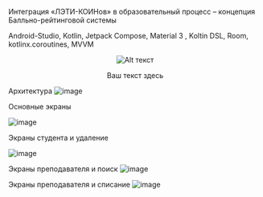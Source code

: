 Интеграция «ЛЭТИ-КОИНов» в образовательный процесс – концепция Балльно-рейтинговой системы




Android-Studio, Kotlin, Jetpack Compose, Material 3 , Koltin DSL, Room, kotlinx.coroutines, MVVM
<p align="center">
  <img src=" ![image](https://github.com/vladryanka/LETICoin/assets/75379439/62bff4d8-14a2-468f-9441-7681f4849c9c)" alt="Alt текст">
</p>
<p align="center">Ваш текст здесь</p>



Архитектура
![image](https://github.com/vladryanka/LETICoin/assets/75379439/0148a23c-ca3d-4ca4-847a-50e347973b81)

Основные экраны

![image](https://github.com/vladryanka/LETICoin/assets/75379439/cc935e12-3237-4f47-99fd-ba7b9d9e3be6)

Экраны студента и удаление 

![image](https://github.com/vladryanka/LETICoin/assets/75379439/9bbb821a-8ca3-4c7f-9a57-276ec21add07)

Экраны преподавателя и поиск
![image](https://github.com/vladryanka/LETICoin/assets/75379439/bd5aa642-60b0-48ad-8be3-26bf4dc870b7)

Экраны преподавателя и списание
![image](https://github.com/vladryanka/LETICoin/assets/75379439/f617650e-0b05-4c29-bcaf-2698f362a0b8)


